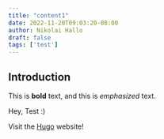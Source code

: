 ```yaml
---
title: "content1"
date: 2022-11-20T09:03:20-08:00
author: Nikolai Hallo
draft: false
tags: ['test']
---
```

## Introduction

This is **bold** text, and this is *emphasized* text.

Hey, Test :)

Visit the [Hugo](https://gohugo.io) website!
